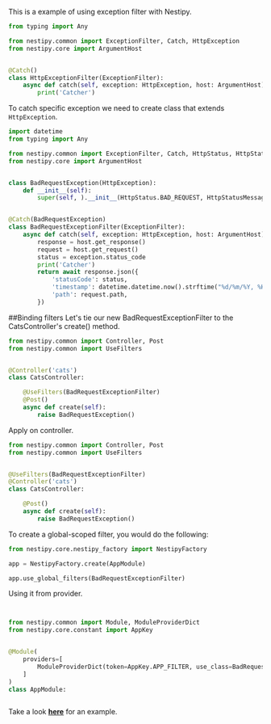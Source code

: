 This is a example of using exception filter with Nestipy.

```python
from typing import Any

from nestipy.common import ExceptionFilter, Catch, HttpException
from nestipy.core import ArgumentHost


@Catch()
class HttpExceptionFilter(ExceptionFilter):
    async def catch(self, exception: HttpException, host: ArgumentHost) -> Any:
        print('Catcher')
```

To catch specific exception we need to create class that extends `HttpException`.

```python
import datetime
from typing import Any

from nestipy.common import ExceptionFilter, Catch, HttpStatus, HttpStatusMessages, HttpException,
from nestipy.core import ArgumentHost


class BadRequestException(HttpException):
    def __init__(self):
        super(self, ).__init__(HttpStatus.BAD_REQUEST, HttpStatusMessages.BAD_REQUEST)


@Catch(BadRequestException)
class BadRequestExceptionFilter(ExceptionFilter):
    async def catch(self, exception: HttpException, host: ArgumentHost) -> Any:
        response = host.get_response()
        request = host.get_request()
        status = exception.status_code
        print('Catcher')
        return await response.json({
            'statusCode': status,
            'timestamp': datetime.datetime.now().strftime("%d/%m/%Y, %H:%M:%S"),
            'path': request.path,
        })

```

##Binding filters
Let's tie our new BadRequestExceptionFilter to the CatsController's create() method.

```python
from nestipy.common import Controller, Post
from nestipy.common import UseFilters


@Controller('cats')
class CatsController:

    @UseFilters(BadRequestExceptionFilter)
    @Post()
    async def create(self):
        raise BadRequestException()
```

Apply on controller.

```python
from nestipy.common import Controller, Post
from nestipy.common import UseFilters


@UseFilters(BadRequestExceptionFilter)
@Controller('cats')
class CatsController:

    @Post()
    async def create(self):
        raise BadRequestException()
```

To create a global-scoped filter, you would do the following:

```python
from nestipy.core.nestipy_factory import NestipyFactory

app = NestipyFactory.create(AppModule)

app.use_global_filters(BadRequestExceptionFilter)
```

Using it from provider.

```python


from nestipy.common import Module, ModuleProviderDict
from nestipy.core.constant import AppKey


@Module(
    providers=[
        ModuleProviderDict(token=AppKey.APP_FILTER, use_class=BadRequestExceptionFilter)
    ]
)
class AppModule:



```
Take a look **[here](https://github.com/nestipy/sample/tree/main/sample-app-exceptions)** for an  example.
